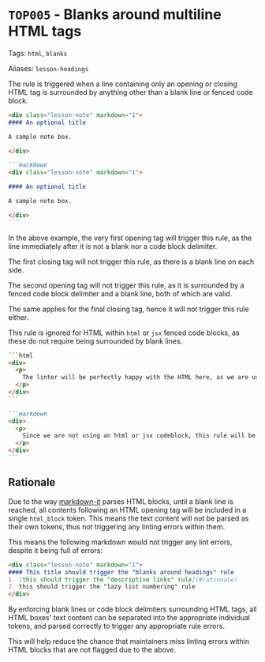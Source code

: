 # `TOP005` - Blanks around multiline HTML tags

Tags: `html`, `blanks`

Aliases: `lesson-headings`

The rule is triggered when a line containing only an opening or closing HTML tag is surrounded by anything other than a blank line or fenced code block.

````markdown
<div class="lesson-note" markdown="1">
#### An optional title

A sample note box.

</div>

```markdown
<div class="lesson-note" markdown="1">

#### An optional title

A sample note box.

</div>
```
````

In the above example, the very first opening tag will trigger this rule, as the line immediately after it is not a blank nor a code block delimiter.

The first closing tag will not trigger this rule, as there is a blank line on each side.

The second opening tag will not trigger this rule, as it is surrounded by a fenced code block delimiter and a blank line, both of which are valid.

The same applies for the final closing tag, hence it will not trigger this rule either.

This rule is ignored for HTML within `html` or `jsx` fenced code blocks, as these do not require being surrounded by blank lines.

````html
```html
<div>
  <p>
    The linter will be perfectly happy with the HTML here, as we are using an html code block.
  </p>
</div>
```
````

````markdown
```markdown
<div>
  <p>
    Since we are not using an html or jsx codeblock, this rule will be triggered. highlighting all four tags.
  </p>
</div>
```
````

## Rationale

Due to the way [markdown-it](https://github.com/markdown-it/markdown-it) parses HTML blocks, until a blank line is reached, all contents following an HTML opening tag will be included in a single `html_block` token. This means the text content will not be parsed as their own tokens, thus not triggering any linting errors within them.

This means the following markdown would not trigger any lint errors, despite it being full of errors:

```markdown
<div class="lesson-note" markdown="1">
#### This title should trigger the "blanks around headings" rule
1. [this should trigger the "descriptive links" rule](#rationale)
2. this should trigger the "lazy list numbering" rule
</div>
```

By enforcing blank lines or code block delimiters surrounding HTML tags, all HTML boxes' text content can be separated into the appropriate individual tokens, and parsed correctly to trigger any appropriate rule errors.

This will help reduce the chance that maintainers miss linting errors within HTML blocks that are not flagged due to the above.
